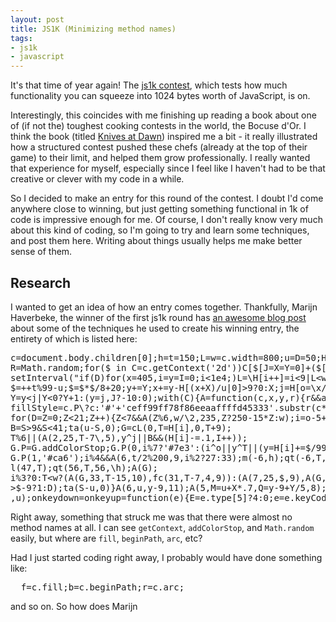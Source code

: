 ```yaml
---
layout: post
title: JS1K (Minimizing method names)
tags: 
- js1k
- javascript
---
```

[link-knives]: http://amzn.com/1439153116
[link-js1k]: http://js1k.com/2011-dysentery/
[link-beholder]: http://marijn.haverbeke.nl/js1k.html

It's that time of year again!  The [js1k contest][link-js1k], which tests how
much functionality you can squeeze into 1024 bytes worth of JavaScript, is on.

Interestingly, this coincides with me finishing up reading a book
about one of (if not the) toughest cooking contests in the world, the 
Bocuse d'Or.  I think the book (titled [Knives at Dawn][link-knives]) inspired
me a bit - it really illustrated how a structured contest pushed these chefs
(already at the top of their game) to their limit, and helped them grow 
professionally.  I really wanted that experience for myself, especially since
I feel like I haven't had to be that creative or clever with my code in a
while.

So I decided to make an entry for this round of the contest.  I doubt I'd come
anywhere close to winning, but just getting something functional in 1k of code
is impressive enough for me.  Of course, I don't really know very much about
this kind of coding, so I'm going to try and learn some techniques, and 
post them here.  Writing about things usually helps me make better sense of 
them.

<!-- -**-END-**- -->

## Research

I wanted to get an idea of how an entry comes together.  Thankfully, Marijn 
Haverbeke, the winner of the first js1k round has 
[an awesome blog post][link-beholder] about some of the techniques he used to
create his winning entry, the entirety of which is listed here:

<pre class="blockquote">
c=document.body.children[0];h=t=150;L=w=c.width=800;u=D=50;H=[];
R=Math.random;for($ in C=c.getContext('2d'))C[$[J=X=Y=0]+($[6]||'')]=C[$];
setInterval("if(D)for(x=405,i=y=I=0;i&lt;1e4;)L=\H[i++]=i&lt;9|L&lt;w&amp;R()&lt;.3?w:R()*u+80|0;
$=++t%99-u;$=$*$/8+20;y+=Y;x+=y-H[(x+X)/u|0]>9?0:X;j=H[o=\x/u|0];
Y=y&lt;j|Y&lt;0?Y+1:(y=j,J?-10:0);with(C){A=function(c,x,y,r){r&amp;&amp;arc(x,y,r,0,7,0);
fillStyle=c.P\?c:'#'+'ceff99ff78f86eeaaffffd45333'.substr(c*3,3);f();ba()};
for(D=Z=0;Z&lt;21;Z++){Z&lt;7&amp;&amp;A(Z%6,w/\2,235,Z?250-15*Z:w);i=o-5+Z;S=x-i*u;
B=S>9&amp;S&lt;41;ta(u-S,0);G=cL(0,T=H[i],0,T+9);
T%6||(A(2,25,T-7\,5),y^j||B&amp;&amp;(H[i]-=.1,I++));
G.P=G.addColorStop;G.P(0,i%7?'#7e3':(i^o||y^T||(y=H[i]+=$/99),\'#c7a'\));
G.P(1,'#ca6');i%4&amp;&amp;A(6,t/2%200,9,i%2?27:33);m(-6,h);qt(-6,T,3,T);
l(47,T);qt(56,T,56,\h);A(G);
i%3?0:T&lt;w?(A(G,33,T-15,10),fc(31,T-7,4,9)):(A(7,25,$,9),A(G,25,$,5),fc(24,$,2,h),D=B&amp;y\
>$-9?1:D);ta(S-u,0)}A(6,u,y-9,11);A(5,M=u+X*.7,Q=y-9+Y/5,8);A(8,M,Q,5);fx(I+'c',5,15)}D=y>h?1:D"
,u);onkeydown=onkeyup=function(e){E=e.type[5]?4:0;e=e.keyCode;J=e^38?J:E;X=e^37?e^39?X:E:-E}
</pre>

Right away, something that struck me was that there were almost no method
names at all.  I can see `getContext`, `addColorStop`, and `Math.random` easily,
but where are `fill`, `beginPath`, `arc`, etc?

Had I just started coding right away, I probably would have done something
like:

<pre class="brush:javascript">
  f=c.fill;b=c.beginPath;r=c.arc;
</pre>

and so on.  So how does Marijn
